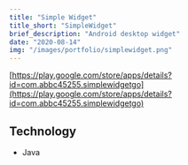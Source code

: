 ```yaml
---
title: "Simple Widget"
title_short: "SimpleWidget"
brief_description: "Android desktop widget"
date: "2020-08-14"
img: "/images/portfolio/simplewidget.png"
---
```



[https://play.google.com/store/apps/details?id=com.abbc45255.simplewidgetgo](https://play.google.com/store/apps/details?id=com.abbc45255.simplewidgetgo)

## Technology

* Java
